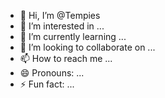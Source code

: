 - 👋 Hi, I’m @Tempies
- 👀 I’m interested in ...
- 🌱 I’m currently learning ...
- 💞️ I’m looking to collaborate on ...
- 📫 How to reach me ...
- 😄 Pronouns: ...
- ⚡ Fun fact: ...

<!---
Tempies/Tempies is a ✨ special ✨ repository because its `README.md` (this file) appears on your GitHub profile.
You can click the Preview link to take a look at your changes.
--->
